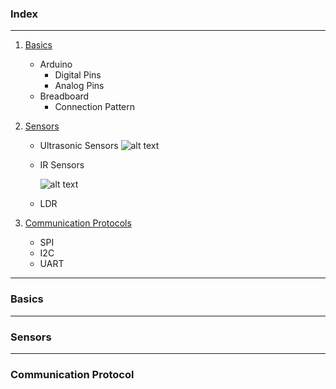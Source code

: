 ### Index
***
1.  [Basics](#Basics)
    * Arduino
        * Digital Pins
        * Analog Pins
    * Breadboard
        * Connection Pattern

2. [Sensors](#Sensors)
    * Ultrasonic Sensors
      ![alt text](https://www.piborg.org/image/cache/catalog/freeburn/BURN-0019/DSC_0245-747x569.jpg)
      
    * IR Sensors
      
      ![alt text](https://5.imimg.com/data5/PH/XF/MY-45321773/ir-sensor-module-for-arduino-2f-rasberry-pi-500x500.jpg)
      
    * LDR
    
3.  [Communication Protocols](#Communication-Protocols)
    * SPI
    * I2C
    * UART
***
### Basics 

***
### Sensors

***
### Communication Protocol
